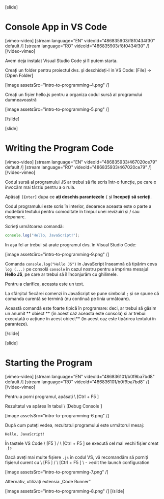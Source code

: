 [slide]
# Console App in VS Code

[vimeo-video]
[stream language="EN" videoId="486835903/f8f0434f30" default /]
[stream language="RO" videoId="486835903/f8f0434f30"  /]
[/video-vimeo]

Avem deja instalat Visual Studio Code și îl putem starta.

Creați un folder pentru proiectul dvs. și deschideți-l in VS Code:
\[File\] -> \[Open Folder\]

[image assetsSrc="intro-to-programming-4.png" /]

Creați un fișier hello.js pentru a organiza codul sursă al programului dumneavoastră

[image assetsSrc="intro-to-programming-5.png" /]

[/slide]

[slide]
# Writing the Program Code

[vimeo-video]
[stream language="EN" videoId="486835933/467020ce79" default /]
[stream language="RO" videoId="486835933/467020ce79"  /]
[/video-vimeo]

Codul sursă al programului JS ar trebui să fie scris într-o funcție, pe care o invocăm mai târziu
 pentru a o rula.

Apăsați `[Enter]` dupa ce **ați deschis parantezele** `{` și  **începeți să scrieți**.

Codul programului este scris în interior, deoarece aceasta este o parte a modelării textului pentru comoditate în timpul unei revizuiri și / sau depanare.

Scrieți următoarea comandă:

```js
console.log("Hello, JavaScript!");
```

In așa fel ar trebui să arate programul dvs. în Visual Studio Code:

[image assetsSrc="intro-to-programming-9.png" /]

Comanda  `console.log("Hello JS")` in JavaScript înseamnă că tipărim ceva `log (...)` pe consolă `console` în cazul nostru pentru a imprima mesajul **Hello JS**, pe care ar trebui să îl înconjurăm cu ghilimele.

Pentru a clarifica, aceasta este un text.

La sfârșitul fiecărei comenzi în JavaScript se pune simbolul `;` și se spune că comanda curentă se termină (nu continuă pe linia următoare).

Această comandă este foarte tipică în programare: deci, ar trebui să găsim un anumit ** obiect ** (în acest caz aceasta este consola) și ar trebui executată o acțiune în acest obiect** (în acest caz este tipărirea textului în paranteze).

[/slide]

[slide]
# Starting the Program

[vimeo-video]
[stream language="EN" videoId="486836101/b0f9ba7bd8" default /]
[stream language="RO" videoId="486836101/b0f9ba7bd8"  /]
[/video-vimeo]

Pentru a porni programul, apăsați \ [Ctrl + F5 \]


Rezultatul va apărea în tabul \ [Debug Console \]

[image assetsSrc="intro-to-programming-6.png" /]

După cum puteți vedea, rezultatul programului este următorul mesaj:
```
Hello, JavaScript!
```
În tastele VS Code \ [F5 \] / \ [Ctrl + F5 \] se execută cel mai vechi fișier creat `.js`

Dacă aveți mai multe fișiere `.js` în codul VS, vă recomandăm să porniți fișierul curent cu \ [F5 \] / \ [Ctrl + F5 \] \ - \>edit the launch configuration

[image assetsSrc="intro-to-programming-7.png" /]

Alternativ, utilizați extensia „Code Runner”

[image assetsSrc="intro-to-programming-8.png" /]
[/slide]


